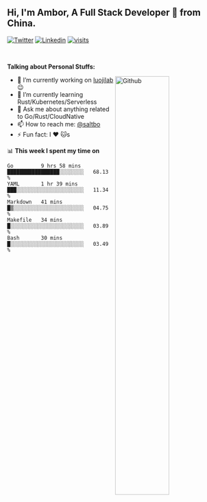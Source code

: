 ## Hi, I'm Ambor, A Full Stack Developer 🚀 from China.

[![Twitter](https://img.shields.io/badge/-saltbo-1ca0f1?style=flat&logo=twitter&logoColor=white)](https://twitter.com/rdsaltbo)
[![Linkedin](https://img.shields.io/badge/-saltbo-blue?style=flat&logo=Linkedin&logoColor=white)](https://www.linkedin.com/in/saltbo/)
[![visits](https://visitor.vercel.app/page/saltbo?color=light-green)](https://github.com/saltbo/)

&nbsp;  

**Talking about Personal Stuffs:**
<!-- Any image aligned to the right. Beware the width  -->
<img width="50%" align="right" alt="Github" src="https://raw.githubusercontent.com/saltbo/saltbo/master/images/git-header.svg" />

- 🔭 I’m currently working on [luojilab](https://github.com/luojilab) :wink:
- 🌱 I’m currently learning Rust/Kubernetes/Serverless
- 💬 Ask me about anything related to Go/Rust/CloudNative
- 📫 How to reach me: [@saltbo](https://twitter.com/rdsaltbo)
- ⚡ Fun fact: I :heart: :cat:s


📊 **This week I spent my time on**
<!--START_SECTION:waka-->
```text
Go         9 hrs 58 mins   █████████████████░░░░░░░░   68.13 % 
YAML       1 hr 39 mins    ███░░░░░░░░░░░░░░░░░░░░░░   11.34 % 
Markdown   41 mins         █▒░░░░░░░░░░░░░░░░░░░░░░░   04.75 % 
Makefile   34 mins         █░░░░░░░░░░░░░░░░░░░░░░░░   03.89 % 
Bash       30 mins         █░░░░░░░░░░░░░░░░░░░░░░░░   03.49 % 
```
<!--END_SECTION:waka-->
